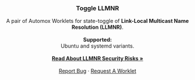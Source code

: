 <h3 align="center">Toggle LLMNR</h3>
<p align="center">
    A pair of Automox Worklets for state-toggle of <b>Link-Local Multicast Name Resolution (LLMNR)</b>.
    <br /> <br/><b>Supported:</b><br/>Ubuntu and systemd variants.<br/><br/>
    <a href="https://www.blackhillsinfosec.com/how-to-disable-llmnr-why-you-want-to/"><strong>Read About LLMNR Security Risks »</strong></a>
    <br />
    <br />
    <a href="https://community.automox.com/c/worklets">Report Bug</a>
    ·
    <a href="https://community.automox.com/c/worklets">Request A Worklet</a>
  </p>
</p>
